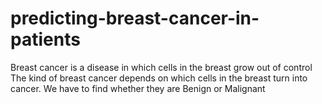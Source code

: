 # predicting-breast-cancer-in-patients
Breast cancer is a disease in which cells in the breast grow out of control The kind of breast cancer depends on which cells in the breast turn into cancer. We have to find whether they are Benign or Malignant
